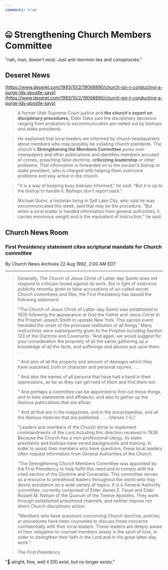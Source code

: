 ```yaml
---
comments: true
---
```

# 🤐 Strengthening Church Members Committee
"nah, man, doesn't exist. Just anti-mormon lies and conspiracies."

## Deseret News

[https://www.deseret.com/1993/10/2/19068890/church-isn-t-conducting-a-purge-lds-apostle-says](https://www.deseret.com/1993/10/2/19068890/church-isn-t-conducting-a-purge-lds-apostle-says)

> A former Utah Supreme Court justice and **the church's expert on disciplinary procedures**, Elder Oaks said the disciplinary decisions ranging from probation to excommunication are meted out by bishops and stake presidents.

> He explained that local leaders are informed by church headquarters about members who may possibly be violating church standards. The church's **Strengthening the Members Committee** pores over newspapers and other publications and identifies members accused of crimes, preaching false doctrine, **criticizing leadership** or other problems. That information is forwarded on to the person's bishop or stake president, who is charged with helping them overcome problems and stay active in the church.

> "It is a way of keeping busy bishops informed," he said. "But it is up to the bishop to handle it. Bishops don't report back."

> Michael Quinn, a historian living in Salt Lake City, who said he was excommunicated this week, said that may be the procedure. "But when a local leader is handed information from general authorities, it carries enormous weight and is the equivalent of instruction," he said.

## Church News Room
### First Presidency statement cites scriptural mandate for Church committee

By Church News Archives 22 Aug 1992, 2:00 AM EDT

---

>Generally, The Church of Jesus Christ of Latter-day Saints does not respond to criticism levied against its work. But in light of extensive publicity recently given to false accusations of so-called secret Church committees and files, the First Presidency has issued the following statement:
> 
> "The Church of Jesus Christ of Latter-day Saints was established in 1830 following the appearance of God the Father and Jesus Christ to the Prophet Joseph Smith in upstate New York. This sacred event heralded the onset of the promised restitution of all things.' Many instructions were subsequently given to the Prophet including Section 123 of the Doctrine and Covenants: "And again, we would suggest for your consideration the propriety of all the saints gathering up a knowledge of all the facts, and sufferings and abuses put upon them. . . .
> 
> " And also of all the property and amount of damages which they have sustained, both of character and personal injuries. . . .
> 
> " And also the names of all persons that have had a hand in their oppressions, as far as they can get hold of them and find them out.
> 
> " And perhaps a committee can be appointed to find out these things, and to take statements and affidavits; and also to gather up the libelous publications that are afloat;
> 
> " And all that are in the magazines, and in the encyclopedias, and all the libelous histories that are published. . . . (Verses 1-5.)'
> 
> "Leaders and members of the Church strive to implement commandments of the Lord including this direction received in 1839. Because the Church has a non-professional clergy, its stake presidents and bishops have varied backgrounds and training. In order to assist their members who have questions, these local leaders often request information from General Authorities of the Church.
> 
> "The Strengthening Church Members Committee was appointed by the First Presidency to help fulfill this need and to comply with the cited section of the Doctrine and Covenants. This committee serves as a resource to priesthood leaders throughout the world who may desire assistance on a wide variety of topics. It is a General Authority committee, currently comprised of Elder James E. Faust and Elder Russell M. Nelson of the Quorum of the Twelve Apostles. They work through established priesthood channels, and neither impose nor direct Church disciplinary action.
> 
> "Members who have questions concerning Church doctrine, policies, or procedures have been counseled to discuss those concerns confidentially with their local leaders. These leaders are deeply aware of their obligation to counsel members wisely in the spirit of love, in order to strengthen their faith in the Lord and in His great latter-day work."
> 
> The First Presidency

"😤 alright, fine, well it DID exist, but no longer exists."
